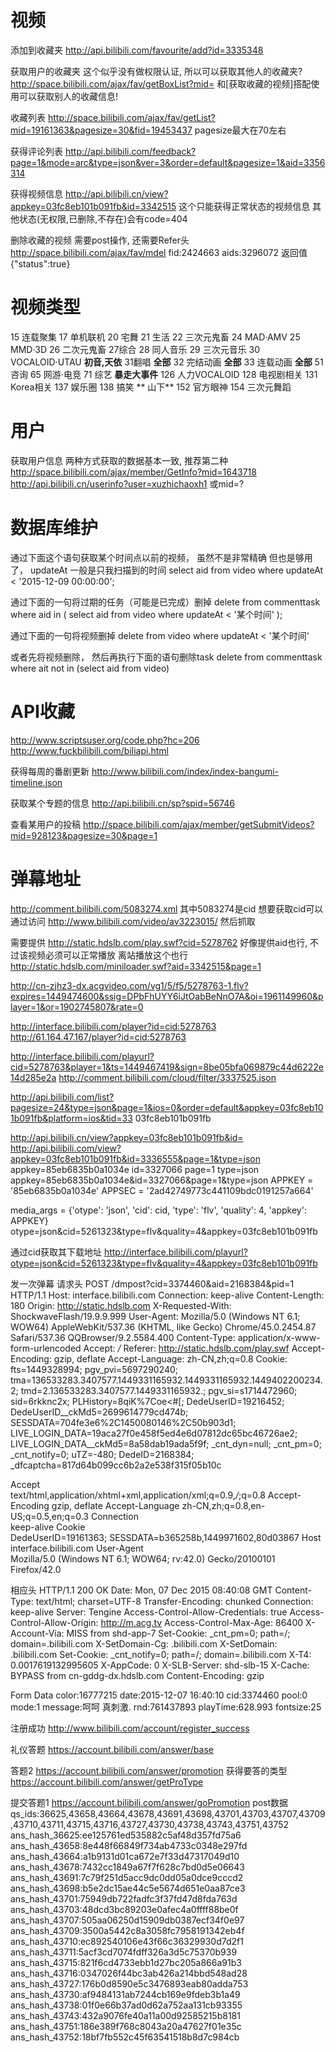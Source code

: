# 视频 #
添加到收藏夹
http://api.bilibili.com/favourite/add?id=3335348

获取用户的收藏夹
这个似乎没有做权限认证, 所以可以获取其他人的收藏夹?
http://space.bilibili.com/ajax/fav/getBoxList?mid=
和[获取收藏的视频]搭配使用可以获取别人的收藏信息!

收藏列表
http://space.bilibili.com/ajax/fav/getList?mid=19161363&pagesize=30&fid=19453437
pagesize最大在70左右

获得评论列表
http://api.bilibili.com/feedback?page=1&mode=arc&type=json&ver=3&order=default&pagesize=1&aid=3356314

获得视频信息
http://api.bilibili.cn/view?appkey=03fc8eb101b091fb&id=3342515
这个只能获得正常状态的视频信息
其他状态(无权限,已删除,不存在)会有code=404

删除收藏的视频
需要post操作, 还需要Refer头
http://space.bilibili.com/ajax/fav/mdel
fid:2424663
aids:3296072
返回值{"status":true}

# 视频类型 #
15 连载聚集
17 单机联机
20 宅舞
21 生活
22 三次元鬼畜
24 MAD·AMV
25 MMD·3D
26 二次元鬼畜
27综合
28 同人音乐
29 三次元音乐
30 VOCALOID·UTAU			**初音,天依**
31翻唱						**全部**
32 完结动画					**全部**
33 连载动画					**全部**
51 咨询
65 网游·电竞
71 综艺						**暴走大事件**
126 人力VOCALOID
128 电视剧相关
131 Korea相关
137 娱乐圈
138 搞笑					** 山下**
152 官方眼神
154 三次元舞蹈

# 用户 #
获取用户信息
两种方式获取的数据基本一致, 推荐第二种
http://space.bilibili.com/ajax/member/GetInfo?mid=1643718
http://api.bilibili.cn/userinfo?user=xuzhichaoxh1
	或mid=?
	
# 数据库维护 #
通过下面这个语句获取某个时间点以前的视频， 虽然不是非常精确 但也是够用了， updateAt 一般是只我扫描到的时间
select aid from video where updateAt < '2015-12-09 00:00:00';

通过下面的一句将过期的任务（可能是已完成）删掉
delete from commenttask where aid in ( select aid from video where updateAt < '某个时间' );

通过下面的一句将视频删掉
delete from video where updateAt < '某个时间'

或者先将视频删除， 然后再执行下面的语句删除task
delete from commenttask where ait not in (select aid from video)


# API收藏 #
http://www.scriptsuser.org/code.php?hc=206
http://www.fuckbilibili.com/biliapi.html

获得每周的番剧更新
http://www.bilibili.com/index/index-bangumi-timeline.json

获取某个专题的信息
http://api.bilibili.cn/sp?spid=56746

查看某用户的投稿
http://space.bilibili.com/ajax/member/getSubmitVideos?mid=928123&pagesize=30&page=1



# 弹幕地址 #
http://comment.bilibili.com/5083274.xml
其中5083274是cid
想要获取cid可以通过访问
http://www.bilibili.com/video/av3223015/
然后抓取
<script type='text/javascript'>EmbedPlayer('player', "http://static.hdslb.com/play.swf", "cid=5083274&aid=3223015");</script>

需要提供
http://static.hdslb.com/play.swf?cid=5278762
好像提供aid也行, 不过该视频必须可以正常播放
离站播放这个也行
http://static.hdslb.com/miniloader.swf?aid=3342515&page=1


http://cn-zjhz3-dx.acgvideo.com/vg1/5/f5/5278763-1.flv?expires=1449474600&ssig=DPbFhUYY6iJtOabBeNnO7A&oi=1961149960&player=1&or=1902745807&rate=0

http://interface.bilibili.com/player?id=cid:5278763
http://61.164.47.167/player?id=cid:5278763

http://interface.bilibili.com/playurl?cid=5278763&player=1&ts=1449467419&sign=8be05bfa069879c44d6222e14d285e2a
http://comment.bilibili.com/cloud/filter/3337525.json

http://api.bilibili.com/list?pagesize=24&type=json&page=1&ios=0&order=default&appkey=03fc8eb101b091fb&platform=ios&tid=33
03fc8eb101b091fb

http://api.bilibili.cn/view?appkey=03fc8eb101b091fb&id=
http://api.bilibili.com/view?appkey=03fc8eb101b091fb&id=3336555&page=1&type=json
appkey=85eb6835b0a1034e
id=3327066
page=1
type=json
appkey=85eb6835b0a1034e&id=3327066&page=1&type=json
APPKEY = '85eb6835b0a1034e'
APPSEC = '2ad42749773c441109bdc0191257a664'

media_args = {'otype': 'json', 'cid': cid, 'type': 'flv', 'quality': 4, 'appkey': APPKEY}
otype=json&cid=5261323&type=flv&quality=4&appkey=03fc8eb101b091fb

通过cid获取其下载地址
http://interface.bilibili.com/playurl?otype=json&cid=5261323&type=flv&quality=4&appkey=03fc8eb101b091fb

发一次弹幕
请求头
POST /dmpost?cid=3374460&aid=2168384&pid=1 HTTP/1.1
Host: interface.bilibili.com
Connection: keep-alive
Content-Length: 180
Origin: http://static.hdslb.com
X-Requested-With: ShockwaveFlash/19.9.9.999
User-Agent: Mozilla/5.0 (Windows NT 6.1; WOW64) AppleWebKit/537.36 (KHTML, like Gecko) Chrome/45.0.2454.87 Safari/537.36 QQBrowser/9.2.5584.400
Content-Type: application/x-www-form-urlencoded
Accept: */*
Referer: http://static.hdslb.com/play.swf
Accept-Encoding: gzip, deflate
Accept-Language: zh-CN,zh;q=0.8
Cookie: fts=1449328994; pgv_pvi=5697290240; tma=136533283.3407577.1449331165932.1449331165932.1449402200234.2; tmd=2.136533283.3407577.1449331165932.; pgv_si=s1714472960; sid=6rkknc2x; PLHistory=8qiK%7Coe<#[; DedeUserID=19216452; DedeUserID__ckMd5=2699614779cd474b; SESSDATA=704fe3e6%2C1450080146%2C50b903d1; LIVE_LOGIN_DATA=19aca27f0e458f5ed4e6d07812dc65bc46726ae2; LIVE_LOGIN_DATA__ckMd5=8a58dab19ada5f9f; _cnt_dyn=null; _cnt_pm=0; _cnt_notify=0; uTZ=-480; DedeID=2168384; _dfcaptcha=817d64b099cc6b2a2e538f315f05b10c

Accept	
text/html,application/xhtml+xml,application/xml;q=0.9,*/*;q=0.8
Accept-Encoding	
gzip, deflate
Accept-Language	
zh-CN,zh;q=0.8,en-US;q=0.5,en;q=0.3
Connection	
keep-alive
Cookie	
DedeUserID=19161363; SESSDATA=b365258b,1449971602,80d03867
Host	
interface.bilibili.com
User-Agent	
Mozilla/5.0 (Windows NT 6.1; WOW64; rv:42.0) Gecko/20100101 Firefox/42.0

相应头
HTTP/1.1 200 OK
Date: Mon, 07 Dec 2015 08:40:08 GMT
Content-Type: text/html; charset=UTF-8
Transfer-Encoding: chunked
Connection: keep-alive
Server: Tengine
Access-Control-Allow-Credentials: true
Access-Control-Allow-Origin: http://m.acg.tv
Access-Control-Max-Age: 86400
X-Account-Via: MISS from shd-app-7
Set-Cookie: _cnt_pm=0; path=/; domain=.bilibili.com
X-SetDomain-Cg: .bilibili.com
X-SetDomain: .bilibili.com
Set-Cookie: _cnt_notify=0; path=/; domain=.bilibili.com
X-T4: 0.0017619132995605
X-AppCode: 0
X-SLB-Server: shd-slb-15
X-Cache: BYPASS from cn-gddg-dx.hdslb.com
Content-Encoding: gzip

Form Data
color:16777215
date:2015-12-07 16:40:10
cid:3374460
pool:0
mode:1
message:呵呵 真刺激.
rnd:761437893
playTime:628.993
fontsize:25




注册成功
http://www.bilibili.com/account/register_success

礼仪答题
https://account.bilibili.com/answer/base

答题2
https://account.bilibili.com/answer/promotion
获得要答的类型
https://account.bilibili.com/answer/getProType


提交答题1
https://account.bilibili.com/answer/goPromotion
post数据
qs_ids:36625,43658,43664,43678,43691,43698,43701,43703,43707,43709,43710,43711,43715,43716,43727,43730,43738,43743,43751,43752
ans_hash_36625:ee125761ed535882c5af48d357fd75a6
ans_hash_43658:8e448f66849f734ab4733c0348e297fd
ans_hash_43664:a1b9131d01ca672e7f33d47317049d10
ans_hash_43678:7432cc1849a67f7f628c7bd0d5e06643
ans_hash_43691:7c79f251d5acc9dc0dd05a0dce9cccd2
ans_hash_43698:b5e2dc15ae44c5e5674d651e0aa87ce3
ans_hash_43701:75949db722fadfc3f37fd47d8fda763d
ans_hash_43703:48dcd3bc89203e0afec4a0ffff88be0f
ans_hash_43707:505aa06250d15909db0387ecf34f0e97
ans_hash_43709:3500a5442c8a3058fc7958191342eb4f
ans_hash_43710:ec892540106e43f66c36329930d7d2f1
ans_hash_43711:5acf3cd7074fdff326a3d5c75370b939
ans_hash_43715:821f6cd4733ebb1d27bc205a866a91b3
ans_hash_43716:0347026f44bc3ab426a214bbd548ad28
ans_hash_43727:176b0d8590e5c3476893eab80adda753
ans_hash_43730:af9484131ab7244cb169e9fdeb3b1a49
ans_hash_43738:01f0e66b37ad0d62a752aa131cb93355
ans_hash_43743:432a9076fe40a11a00d92585215b8181
ans_hash_43751:186e389f768c8043a20a47627f01e35c
ans_hash_43752:18bf7fb552c45f63541518b8d7c984cb